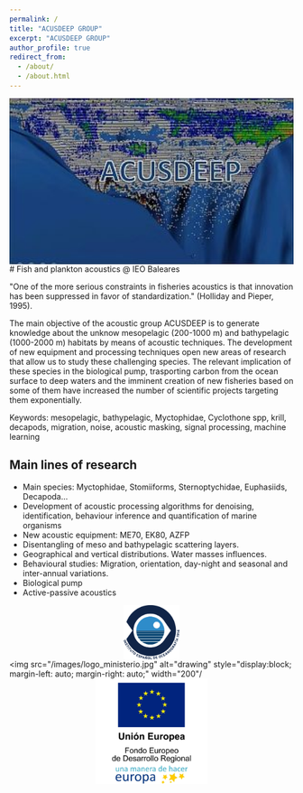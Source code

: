 ```yaml
---
permalink: /
title: "ACUSDEEP GROUP"
excerpt: "ACUSDEEP GROUP"
author_profile: true
redirect_from: 
  - /about/
  - /about.html
---
```




<img src="/images/centro-oceanografico-baleares-definicion-grupo-investigacion-acusdeep.jpg" alt="drawing" style="display:block; margin-left: auto; margin-right: auto;"  width="600"/>
# Fish and plankton acoustics @ IEO Baleares





"One of the more serious constraints in fisheries acoustics is that innovation has been suppressed in favor of standardization." (Holliday and Pieper, 1995).

The main objective of the acoustic group ACUSDEEP is to generate knowledge about the unknow mesopelagic (200-1000 m) and bathypelagic (1000-2000 m)  habitats by means of acoustic techniques. The development of new equipment and processing techniques open new areas of research that allow us to study these challenging species. The relevant implication of these species in the biological pump, trasporting carbon from the ocean surface to deep waters and the imminent creation of new fisheries based on some of them have increased the number of scientific projects targeting them exponentially. 

Keywords: mesopelagic, bathypelagic, Myctophidae, Cyclothone spp, krill, decapods, migration, noise, acoustic masking, signal processing, machine learning


## Main lines of research

  * Main species: Myctophidae, Stomiiforms, Sternoptychidae, Euphasiids, Decapoda...
  * Development of acoustic processing algorithms for denoising, identification, behaviour inference and quantification of marine           organisms
  * New acoustic equipment: ME70, EK80, AZFP
  * Disentangling of meso and bathypelagic scattering layers.
  * Geographical and vertical distributions. Water masses influences.
  * Behavioural studies: Migration, orientation, day-night and seasonal and inter-annual variations.
  * Biological pump
  * Active-passive acoustics



<img src="/images/LogoIEOgr.jpg" alt="drawing" style="display:block; margin-left: auto; margin-right: auto;"  width="100"/><img src="/images/logo_ministerio.jpg" alt="drawing" style="display:block; margin-left: auto; margin-right: auto;"  width="200"/<img src="/images/logo-feder-trans.png" alt="drawing" style="display:block; margin-left: auto; margin-right: auto;"  width="200"/>

